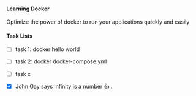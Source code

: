 #### Learning Docker 
Optimize the power of docker to run your applications quickly and easily




#### Task Lists


 - [ ] task 1: docker hello world
 - [ ] task 2: docker docker-compose.yml 
 - [ ] task x
 - [x] John Gay says infinity is a number :+1: .

